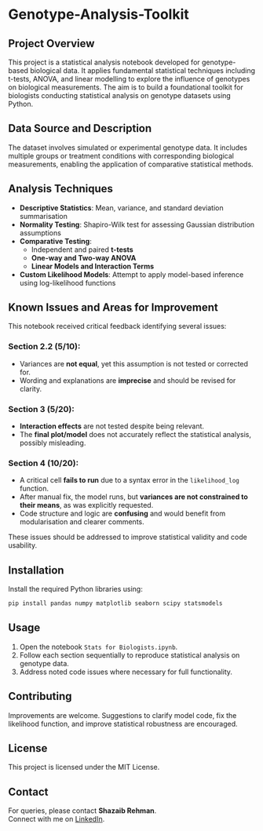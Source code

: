 # Genotype-Analysis-Toolkit

## Project Overview

This project is a statistical analysis notebook developed for genotype-based biological data. It applies fundamental statistical techniques including t-tests, ANOVA, and linear modelling to explore the influence of genotypes on biological measurements. The aim is to build a foundational toolkit for biologists conducting statistical analysis on genotype datasets using Python.

## Data Source and Description

The dataset involves simulated or experimental genotype data. It includes multiple groups or treatment conditions with corresponding biological measurements, enabling the application of comparative statistical methods.

## Analysis Techniques

- **Descriptive Statistics**: Mean, variance, and standard deviation summarisation
- **Normality Testing**: Shapiro-Wilk test for assessing Gaussian distribution assumptions
- **Comparative Testing**:
  - Independent and paired **t-tests**
  - **One-way and Two-way ANOVA**
  - **Linear Models and Interaction Terms**
- **Custom Likelihood Models**: Attempt to apply model-based inference using log-likelihood functions

## Known Issues and Areas for Improvement

This notebook received critical feedback identifying several issues:

### Section 2.2 (5/10):
- Variances are **not equal**, yet this assumption is not tested or corrected for.
- Wording and explanations are **imprecise** and should be revised for clarity.

### Section 3 (5/20):
- **Interaction effects** are not tested despite being relevant.
- The **final plot/model** does not accurately reflect the statistical analysis, possibly misleading.

### Section 4 (10/20):
- A critical cell **fails to run** due to a syntax error in the `likelihood_log` function.
- After manual fix, the model runs, but **variances are not constrained to their means**, as was explicitly requested.
- Code structure and logic are **confusing** and would benefit from modularisation and clearer comments.

These issues should be addressed to improve statistical validity and code usability.

## Installation

Install the required Python libraries using:

```bash
pip install pandas numpy matplotlib seaborn scipy statsmodels
```

## Usage

1. Open the notebook `Stats for Biologists.ipynb`.
2. Follow each section sequentially to reproduce statistical analysis on genotype data.
3. Address noted code issues where necessary for full functionality.

## Contributing

Improvements are welcome. Suggestions to clarify model code, fix the likelihood function, and improve statistical robustness are encouraged.

## License

This project is licensed under the MIT License.

## Contact

For queries, please contact **Shazaib Rehman**.  
Connect with me on [LinkedIn](https://www.linkedin.com).
